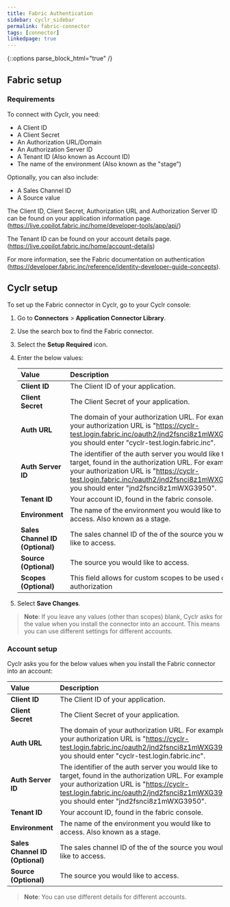 ```yaml
---
title: Fabric Authentication
sidebar: cyclr_sidebar
permalink: fabric-connector
tags: [connector]
linkedpage: true
---
```

{::options parse_block_html="true" /}
<section class="card">

## Fabric setup

### Requirements

To connect with Cyclr, you need:

- A Client ID
- A Client Secret
- An Authorization URL/Domain
- An Authorization Server ID
- A Tenant ID (Also known as Account ID)
- The name of the environment (Also known as the "stage")

Optionally, you can also include:

- A Sales Channel ID
- A Source value

The Client ID, Client Secret, Authorization URL and Authorization Server ID can be found on your application information page. (https://live.copilot.fabric.inc/home/developer-tools/app/api/)

The Tenant ID can be found on your account details page. (https://live.copilot.fabric.inc/home/account-details)

For more information, see the Fabric documentation on authentication (https://developer.fabric.inc/reference/identity-developer-guide-concepts).

</section>
<section class="card">

## Cyclr setup

To set up the Fabric connector in Cyclr, go to your Cyclr console:

1. Go to **Connectors** > **Application Connector Library**.

2. Use the search box to find the Fabric connector.

3. Select the **Setup Required** icon.

4. Enter the below values:

   | **Value**          | **Description**                             |
   | :----------------- | :------------------------------------------ |
   | **Client ID**   | The Client ID of your application.      |
   | **Client Secret**   | The Client Secret of your application.   |
   | **Auth URL**| The domain of your authorization URL. For example, if your authorization URL is "https://cyclr-test.login.fabric.inc/oauth2/jnd2fsnci8z1mWXG3950", you should enter "cyclr-test.login.fabric.inc".      |
   | **Auth Server ID**| The identifier of the auth server you would like to target, found in the authorization URL. For example, if your authorization URL is "https://cyclr-test.login.fabric.inc/oauth2/jnd2fsnci8z1mWXG3950", you should enter "jnd2fsnci8z1mWXG3950".       |
   | **Tenant ID**| Your account ID, found in the fabric console.       |
   | **Environment**| The name of the environment you would like to access. Also known as a stage.       |
   | **Sales Channel ID (Optional)**| The sales channel ID of the of the source you would like to access.       |
   | **Source (Optional)**| The source you would like to access.       |
   | **Scopes (Optional)**| This field allows for custom scopes to be used during authorization       |

5. Select **Save Changes**.

> **Note**: If you leave any values (other than scopes) blank, Cyclr asks for the value when you install the connector into an account. This means you can use different settings for different accounts.


### Account setup

Cyclr asks you for the below values when you install the Fabric connector into an account:

   | **Value**          | **Description**                             |
   | :----------------- | :------------------------------------------ |
   | **Client ID**   | The Client ID of your application.      |
   | **Client Secret**   | The Client Secret of your application.   |
   | **Auth URL**| The domain of your authorization URL. For example, if your authorization URL is "https://cyclr-test.login.fabric.inc/oauth2/jnd2fsnci8z1mWXG3950", you should enter "cyclr-test.login.fabric.inc".      |
   | **Auth Server ID**| The identifier of the auth server you would like to target, found in the authorization URL. For example, if your authorization URL is "https://cyclr-test.login.fabric.inc/oauth2/jnd2fsnci8z1mWXG3950", you should enter "jnd2fsnci8z1mWXG3950".       |
   | **Tenant ID**| Your account ID, found in the fabric console.       |
   | **Environment**| The name of the environment you would like to access. Also known as a stage.       |
   | **Sales Channel ID (Optional)**| The sales channel ID of the of the source you would like to access.       |
   | **Source (Optional)**| The source you would like to access.       |

> **Note**: You can use different details for different accounts.

</section>